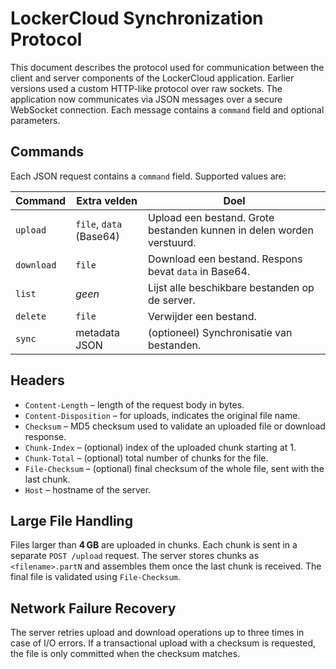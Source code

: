 # LockerCloud Synchronization Protocol

This document describes the protocol used for communication between the client and server components of the LockerCloud application. Earlier versions used a custom HTTP-like protocol over raw sockets. The application now communicates via JSON messages over a secure WebSocket connection. Each message contains a `command` field and optional parameters.

## Commands

Each JSON request contains a `command` field. Supported values are:

| Command   | Extra velden             | Doel                                         |
|-----------|-------------------------|----------------------------------------------|
| `upload`  | `file`, `data` (Base64) | Upload een bestand. Grote bestanden kunnen in delen worden verstuurd. |
| `download`| `file`                  | Download een bestand. Respons bevat `data` in Base64. |
| `list`    | *geen*                  | Lijst alle beschikbare bestanden op de server. |
| `delete`  | `file`                  | Verwijder een bestand. |
| `sync`    | metadata JSON           | (optioneel) Synchronisatie van bestanden. |

## Headers

* `Content-Length` – length of the request body in bytes.
* `Content-Disposition` – for uploads, indicates the original file name.
* `Checksum` – MD5 checksum used to validate an uploaded file or download response.
* `Chunk-Index` – (optional) index of the uploaded chunk starting at 1.
* `Chunk-Total` – (optional) total number of chunks for the file.
* `File-Checksum` – (optional) final checksum of the whole file, sent with the last chunk.
* `Host` – hostname of the server.

## Large File Handling

Files larger than **4 GB** are uploaded in chunks. Each chunk is sent in a separate `POST /upload` request. The server stores chunks as `<filename>.partN` and assembles them once the last chunk is received. The final file is validated using `File-Checksum`.

## Network Failure Recovery

The server retries upload and download operations up to three times in case of I/O errors. If a transactional upload with a checksum is requested, the file is only committed when the checksum matches.

